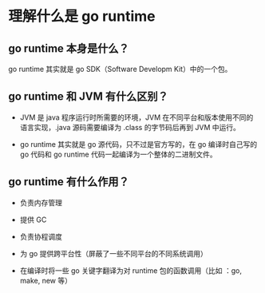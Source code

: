 # 理解什么是 go runtime

## go runtime 本身是什么？ 

go runtime 其实就是 go SDK（Software Developm Kit）中的一个包。

## go runtime 和 JVM 有什么区别？ 

- JVM 是 java 程序运行时所需要的环境，JVM 在不同平台和版本使用不同的语言实现，.java 源码需要编译为 .class 的字节码后再到 JVM 中运行。

- go runtime 其实就是 go 源代码，只不过是官方写的，在 go 编译时自己写的 go 代码和 go runtime 代码一起编译为一个整体的二进制文件。

## go runtime 有什么作用？ 

- 负责内存管理

- 提供 GC

- 负责协程调度

- 为 go 提供跨平台性（屏蔽了一些不同平台的不同系统调用）

- 在编译时将一些 go 关键字翻译为对 runtime 包的函数调用（比如 ：go, make, new 等）